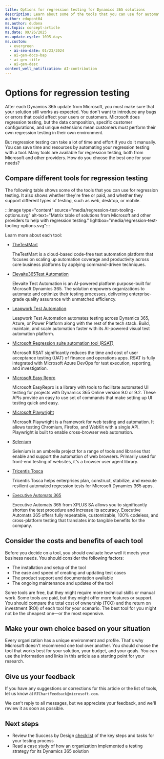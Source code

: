 ```yaml
---
title: Options for regression testing for Dynamics 365 solutions
description: Learn about some of the tools that you can use for automating regression testing of your Dynamics 365 solution and how to evaluate them for your needs.
author: edupont04
ms.author: dudona
ms.topic: concept-article
ms.date: 09/26/2025
ms.update-cycle: 1095-days
ms.custom:
  - evergreen
  - ai-seo-date: 01/23/2024
  - ai-gen-docs-bap
  - ai-gen-title
  - ai-gen-desc
content_well_notification: AI-contribution
---
```


# Options for regression testing

After each Dynamics 365 update from Microsoft, you must make sure that your solution still works as expected. You don't want to introduce any bugs or errors that could affect your users or customers. Microsoft does regression testing, but the data composition, specific customer configurations, and unique extensions mean customers must perform their own regression testing in their own environment.

But regression testing can take a lot of time and effort if you do it manually. You can save time and resources by automating your regression testing with a tool. Many tools are available for regression testing, both from Microsoft and other providers. How do you choose the best one for your needs?

## Compare different tools for regression testing

The following table shows some of the tools that you can use for regression testing. It also shows whether they're free or paid, and whether they support different types of testing, such as web, desktop, or mobile.

:::image type="content" source="media/regression-test-tooling-options.svg" alt-text="Matrix table of solutions from Microsoft and other providers to help with regression testing." lightbox="media/regression-test-tooling-options.svg":::

Learn more about each tool:

- [TheTestMart](https://appsource.microsoft.com/en-US/product/dynamics-365-for-operations/360testinglimited1633924951153.the-test-mart?tab=Overview)  

  TheTestMart is a cloud-based code-free test automation platform that focuses on scaling up automation coverage and productivity across  core business platforms by applying command-driven techniques.  
- [Elevaite365​ Test Automation](https://azuremarketplace.microsoft.com/en-us/marketplace/apps/elevaite365.e365ta?tab=Overview)  

  Elevaite Test Automation is an AI-powered platform purpose-built for Microsoft Dynamics 365. The solution empowers organizations to automate and optimize their testing processes, delivering enterprise-grade quality assurance with unmatched efficiency​.
- [Leapwork Test Automation](https://azuremarketplace.microsoft.com/marketplace/apps/leapwork1651672519978.leapwork_azure?tab=Overview)  

  Leapwork Test Automation automates testing across Dynamics 365, Azure, or Power Platform along with the rest of the tech stack. Build, maintain, and scale automation faster with its AI-powered visual test automation platform.  

- [Microsoft Regression suite automation tool (RSAT)](/dynamics365/fin-ops-core/dev-itpro/perf-test/rsat/rsat-overview)  

  Microsoft RSAT significantly reduces the time and cost of user acceptance testing (UAT) of finance and operations apps. RSAT is fully integrated with Microsoft Azure DevOps for test execution, reporting, and investigation.  
- [Microsoft Easy Repro](https://github.com/microsoft/EasyRepro)  

  Microsoft EasyRepro is a library with tools to facilitate automated UI testing for projects with Dynamics 365 Online version 9.0 or 9.2. These APIs provide an easy to use set of commands that make setting up UI testing quick and easy.  
- [Microsoft Playwright](https://github.com/microsoft/playwright)  

  Microsoft Playwright is a framework for web testing and automation. It allows testing Chromium, Firefox, and WebKit with a single API. Playwright is built to enable cross-browser web automation.  
- [Selenium](https://www.selenium.dev/)  

  Selenium is an umbrella project for a range of tools and libraries that enable and support the automation of web browsers. Primarily used for front-end testing of websites, it's a browser user agent library.  
- [Tricentis Tosca](https://azuremarketplace.microsoft.com/marketplace/apps/tricentis.testing_sap_automation_oracle_devops?tab=Overview)  

  Tricentis Tosca helps enterprises plan, construct, stabilize, and execute resilient automated regression tests for Microsoft Dynamics 365 apps.  
- [Executive Automats 365](https://appsource.microsoft.com/en-US/product/SaaS/xplus_sa.xpl_executiveautomats)  

  Executive Automats 365 from XPLUS SA allows you to significantly shorten the test procedure and increase its accuracy. Executive Automats 365 offers fully repeatable, customizable, 100% codeless, and cross-platform testing that translates into tangible benefits for the company.  

## Consider the costs and benefits of each tool

Before you decide on a tool, you should evaluate how well it meets your business needs. You should consider the following factors:

- The installation and setup of the tool
- The ease and speed of creating and updating test cases
- The product support and documentation available
- The ongoing maintenance and updates of the tool

Some tools are free, but they might require more technical skills or manual work. Some tools are paid, but they might offer more features or support. You should compare the total cost of ownership (TCO) and the return on investment (ROI) of each tool for your scenario. The best tool for you might not be the cheapest one&mdash;or the most expensive.

## Make your own choice based on your situation

Every organization has a unique environment and profile. That's why Microsoft doesn't recommend one tool over another. You should choose the tool that works best for your solution, your budget, and your goals. You can use the information and links in this article as a starting point for your research.

## Give us your feedback

If you have any suggestions or corrections for this article or the list of tools, let us know at `RTChartFeedback@microsoft.com`.

We can't reply to all messages, but we appreciate your feedback, and we'll review it as soon as possible.

## Next steps

- Review the Success by Design [checklist](testing-strategy-checklist.md) of the key steps and tasks for your testing process
- Read a [case study](testing-strategy-case-study.md) of how an organization implemented a testing strategy for its Dynamics 365 solution
